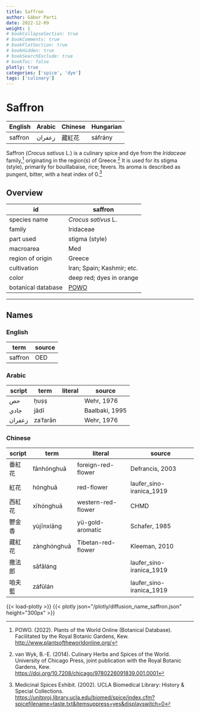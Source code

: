 ```yaml
---
title: Saffron
author: Gábor Parti
date: 2022-12-09
weight: 1
# bookCollapseSection: true
# bookComments: true
# bookFlatSection: true
# bookHidden: true
# bookSearchExclude: true
# bookToc: false
plotly: true
categories: ['spice', 'dye']
tags: ['culinary']
---
```


# Saffron

|English|Arabic|Chinese|Hungarian|
|-------|------|-------|---------|
|saffron|زعفران|  藏紅花  | sáfrány |

Saffron (*Crocus sativus* L.) is a culinary spice and dye from the *Iridaceae* family,[^powo] originating in the region(s) of Greece.[^van_wyk_culinary_2014] It is used for its stigma (style), primarily for bouillabaise, rice; fevers. Its aroma is described as pungent, bitter, with a heat index of 0.[^ucla_medicinal_2002]

## Overview

|        id        |                      saffron                      |
|------------------|---------------------------------------------------|
|   species name   |                *Crocus sativus* L.                |
|      family      |                     Iridaceae                     |
|     part used    |                   stigma (style)                  |
|     macroarea    |                        Med                        |
| region of origin |                       Greece                      |
|    cultivation   |             Iran; Spain; Kashmir; etc.            |
|       color      |              deep red; dyes in orange             |
|botanical database|[POWO](https://powo.science.kew.org/taxon/436688-1)|

***

## Names

### English

|  term |source|
|-------|------|
|saffron|  OED |

### Arabic

|script|  term  |literal|    source    |
|------|--------|-------|--------------|
|  حص  |  ḥuṣṣ  |       |  Wehr, 1976  |
| جادي |  jādī  |       |Baalbaki, 1995|
|زعفران|zaʿfarān|       |  Wehr, 1976  |

### Chinese

|script|    term   |      literal     |         source         |
|------|-----------|------------------|------------------------|
|  番紅花 | fānhónghuā|foreign-red-flower|     Defrancis, 2003    |
|  紅花  |  hónghuā  |    red-flower    |laufer_sino-iranica_1919|
|  西紅花 | xīhónghuā |western-red-flower|          CHMD          |
|  鬱金香 | yùjīnxiāng| yü-gold-aromatic |      Schafer, 1985     |
|  藏紅花 |zànghónghuā|Tibetan-red-flower|      Kleeman, 2010     |
|  撒法郎 |  sǎfǎláng |                  |laufer_sino-iranica_1919|
|  咱夫藍 |  záfūlán  |                  |laufer_sino-iranica_1919|

{{< load-plotly >}}
{{< plotly json="/plotly/diffusion_name_saffron.json" height="300px" >}}

[^powo]: POWO. (2022). Plants of the World Online (Botanical Database). Facilitated by the Royal Botanic Gardens, Kew. http://www.plantsoftheworldonline.org/
[^van_wyk_culinary_2014]: van Wyk, B.-E. (2014). Culinary Herbs and Spices of the World. University of Chicago Press, joint publication with the Royal Botanic Gardens, Kew. https://doi.org/10.7208/chicago/9780226091839.001.0001
[^ucla_medicinal_2002]: Medicinal Spices Exhibit. (2002). UCLA Biomedical Library: History & Special Collections. https://unitproj.library.ucla.edu/biomed/spice/index.cfm?spicefilename=taste.txt&itemsuppress=yes&displayswitch=0

